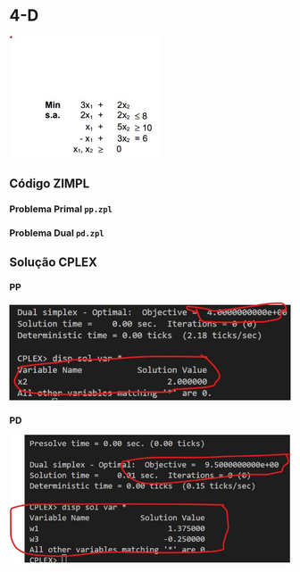 # 4-D

![image](resources/ex.jpg)

## Código ZIMPL

### Problema Primal `pp.zpl`

    
### Problema Dual `pd.zpl`

   

## Solução CPLEX

### PP

![image](resources/sol-pp.jpg)

### PD

![image](resources/sol-pd.jpg)
